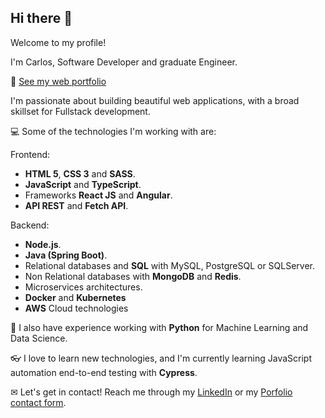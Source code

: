 ## Hi there 👋

Welcome to my profile!

I'm Carlos, Software Developer and graduate Engineer.


💼 [See my web portfolio](https://carlos-quintana.github.io/)


I'm passionate about building beautiful web applications, with a broad skillset for Fullstack development.


💻 Some of the technologies I'm working with are:

Frontend:
- **HTML 5**, **CSS 3** and **SASS**.
- **JavaScript** and **TypeScript**.
- Frameworks **React JS** and **Angular**.
- **API REST** and **Fetch API**.

Backend:
- **Node.js**.
- **Java (Spring Boot)**.
- Relational databases and **SQL** with MySQL, PostgreSQL or SQLServer.
- Non Relational databases with **MongoDB** and **Redis**.
- Microservices architectures.
- **Docker** and **Kubernetes**
- **AWS** Cloud technologies

📝 I also have experience working with **Python** for Machine Learning and Data Science.

👓 I love to learn new technologies, and I'm currently learning JavaScript automation end-to-end testing with **Cypress**.

✉ Let's get in contact! Reach me through my [LinkedIn](https://www.linkedin.com/in/carlos-quintana-a82541225/) or my [Porfolio contact form](https://carlos-quintana.github.io/#contact).
